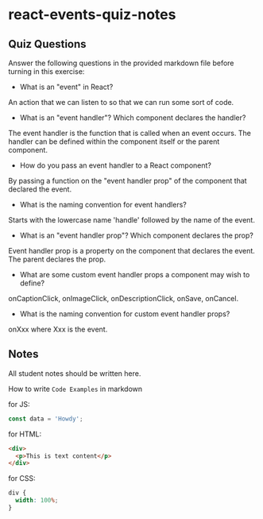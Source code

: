 # react-events-quiz-notes

## Quiz Questions

Answer the following questions in the provided markdown file before turning in this exercise:

- What is an "event" in React?

An action that we can listen to so that we can run some sort of code.

- What is an "event handler"? Which component declares the handler?

The event handler is the function that is called when an event occurs. The handler can be defined within the component itself or the parent component.

- How do you pass an event handler to a React component?

By passing a function on the "event handler prop" of the component that declared the event.

- What is the naming convention for event handlers?

Starts with the lowercase name 'handle' followed by the name of the event.

- What is an "event handler prop"? Which component declares the prop?

Event handler prop is a property on the component that declares the event. The parent declares the prop.

- What are some custom event handler props a component may wish to define?

onCaptionClick, onImageClick, onDescriptionClick, onSave, onCancel.

- What is the naming convention for custom event handler props?

onXxx where Xxx is the event.

## Notes

All student notes should be written here.

How to write `Code Examples` in markdown

for JS:

```javascript
const data = 'Howdy';
```

for HTML:

```html
<div>
  <p>This is text content</p>
</div>
```

for CSS:

```css
div {
  width: 100%;
}
```
